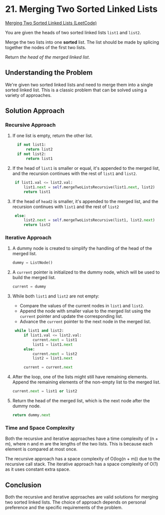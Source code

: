 # 21. Merging Two Sorted Linked Lists

[Merging Two Sorted Linked Lists (LeetCode)](https://leetcode.com/problems/merge-two-sorted-lists/description/?envType=study-plan-v2&envId=top-interview-150)

You are given the heads of two sorted linked lists `list1` and `list2`.

Merge the two lists into one **sorted** list. The list should be made by splicing together the nodes of the first two lists.

Return _the head of the merged linked list_.

## Understanding the Problem

We're given two sorted linked lists and need to merge them into a single sorted linked list. This is a classic problem that can be solved using a variety of approaches.

## Solution Approach

### Recursive Approach

1. If one list is empty, return the other list.
   ```python
     if not list1:
         return list2
     if not list2:
         return list1
   ```
2. If the head of `list1` is smaller or equal, it's appended to the merged list, and the recursion continues with the rest of `list1` and `list2`.
   ```python
    if list1.val <= list2.val:
        list1.next = self.mergeTwoListsRecursive(list1.next, list2)
        return list1
   ```
3. If the head of `head2` is smaller, it's appended to the merged list, and the recursion continues with `list1` and the rest of `list2`
   ```python
    else:
        list2.next = self.mergeTwoListsRecursive(list1, list2.next)
        return list2
   ```

### Iterative Approach

1. A dummy node is created to simplify the handling of the head of the merged list.
   ```python
   dummy = ListNode()
   ```
2. A `current` pointer is initialized to the dummy node, which will be used to build the merged list.
   ```python
   current = dummy
   ```
3. While both `list1` and `list2` are not empty:

   - Compare the values of the current nodes in `list1` and `list2`.
   - Append the node with smaller value to the merged list using the `current` pointer and update the corresponding list.
   - Advance the `current` pointer to the next node in the merged list.

   ```python
    while list1 and list2:
        if list1.val <= list2.val:
            current.next = list1
            list1 = list1.next
        else:
            current.next = list2
            list2 = list1.next

        current = current.next
   ```

4. After the loop, one of the lists might still have remaining elements. Append the remaining elements of the non-empty list to the merged list.
   ```python
   current.next = list1 or list2
   ```
5. Return the head of the merged list, which is the next node after the dummy node.
   ```python
   return dummy.next
   ```

### Time and Space Complexity

Both the recursive and iterative approaches have a time complexity of (n + m), where n and m are the lengths of the two lists. This is because each element is compared at most once.

The recursive approach has a space complexity of O(log(n + m)) due to the recursive call stack. The iterative approach has a space complexity of O(1) as it uses constant extra space.

## Conclusion

Both the recursive and iterative approaches are valid solutions for merging two sorted linked lists. The choice of approach depends on personal preference and the specific requirements of the problem.
